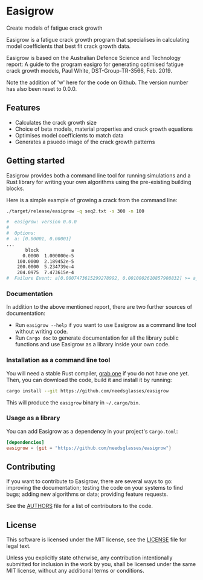# Easigrow
Create models of fatigue crack growth

Easigrow is a fatigue crack growth program that specialises in
calculating model coefficients that best fit crack growth data.

Easigrow is based on the Australian Defence Science and Technology report:
A guide to the program easigro for generating optimised fatigue crack
growth models, Paul White, DST-Group-TR-3566, Feb. 2019.

Note the addition of 'w' here for the code on Github.
The version number has also been reset to 0.0.0. 

## Features

- Calculates the crack growth size
- Choice of beta models, material properties and crack growth equations
- Optimises model coefficients to match data
- Generates a psuedo image of the crack growth patterns

## Getting started

Easigrow provides both a command line tool for running simulations
and a Rust library for writing your own algorithms using the
pre-existing building blocks.

Here is a simple example of growing a crack from the command line:

```bash
./target/release/easigrow -q seq2.txt -s 300 -n 100

#  easigrow: version 0.0.0
#  
#  Options: 
#  a: [0.00001, 0.00001]
...
       block            a 
      0.0000  1.000000e-5 
    100.0000  2.189452e-5 
    200.0000  5.234739e-4 
    204.0975  7.473615e-4 
#  Failure Event: a[0.0007473615299278992, 0.0010002610857908832] >= a_limit[0.001, 0.001]
```

### Documentation

In addition to the above mentioned report, there are two further
sources of documentation:

- Run `easigrow --help`
  if you want to use Easigrow as a command line tool
  without writing code.
- Run `Cargo doc` to generate documentation for all the library public functions and use Easigrow as a library inside your own code.

### Installation as a command line tool

You will need a stable Rust compiler, [grab one][Rust] if you do not have one
yet. Then, you can download the code, build it and install it by running:

```bash
cargo install --git https://github.com/needsglasses/easigrow
```

This will produce the `easigrow` binary in `~/.cargo/bin`.

### Usage as a library

You can add Easigrow as a dependency in your project's `Cargo.toml`:

```toml
[dependencies]
easigrow = {git = "https://github.com/needsglasses/easigrow"}
```

## Contributing

If you want to contribute to Easigrow, there are several ways to go:
improving the documentation; testing the code on your systems to find
bugs; adding new algorithms or data; providing feature requests.

See the [AUTHORS](AUTHORS) file for a list of contributors to the code.

## License

This software is licensed under the MIT license, see the
[LICENSE](LICENSE) file for legal text.

Unless you explicitly state otherwise, any contribution intentionally submitted
for inclusion in the work by you, shall be licensed under the same MIT license,
without any additional terms or conditions.

[Rust]: https://www.rust-lang.org/downloads.html
[issues]: https://github.com/needsglasses/easigrow/issues/new
[contributing]: Contributing.md
[user_manual]: http://needsglasses.github.io/easigrow/latest/book/
[devdoc]: http://needsglasses.github.io/easigrow/latest/easigrow/
